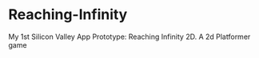 # Reaching-Infinity
My 1st Silicon Valley App Prototype: Reaching Infinity 2D. A 2d Platformer game

